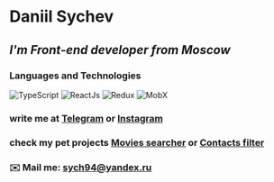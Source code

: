 # **Daniil Sychev**
## *I'm Front-end developer from Moscow*

### Languages and Technologies 
![TypeScript](https://img.shields.io/badge/-TypeScript-090909?style=for-the-badge&logo=TypeScript)
![ReactJs](https://img.shields.io/badge/-React%20Js-090909?style=for-the-badge&logo=React)
![Redux](https://img.shields.io/badge/-Redux-090909?style=for-the-badge&logo=Redux)
![MobX](https://img.shields.io/badge/-mobX-090909?style=for-the-badge&logo=mobX)

### write me at [Telegram](https://t.me/SeeYou776) or [Instagram](https://www.instagram.com/dania_sych)
### check my pet projects [Movies searcher](https://movies-trailer-search.herokuapp.com/) or [Contacts filter](https://contacts-list-react.herokuapp.com/)

### ✉️ Mail me: sych94@yandex.ru

<!--
**KgStar777/kgstar777** is a ✨ _special_ ✨ repository because its `README.md` (this file) appears on your GitHub profile.

Here are some ideas to get you started:

![TypeScript](https://img.shields.io/badge/-TypeScript-090909?style=for-the-badge&logo=TypeScript)

- 🔭 I’m currently working on ...
- 🌱 I’m currently learning ...
- 👯 I’m looking to collaborate on ...
- 🤔 I’m looking for help with ...
- 💬 Ask me about ...
- 📫 How to reach me: ...
- 😄 Pronouns: ...
- ⚡ Fun fact: ...
-->
